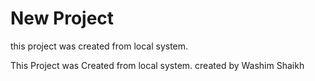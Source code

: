 # New Project
this project was created from local system.

This Project was Created from local system.
created by Washim Shaikh
